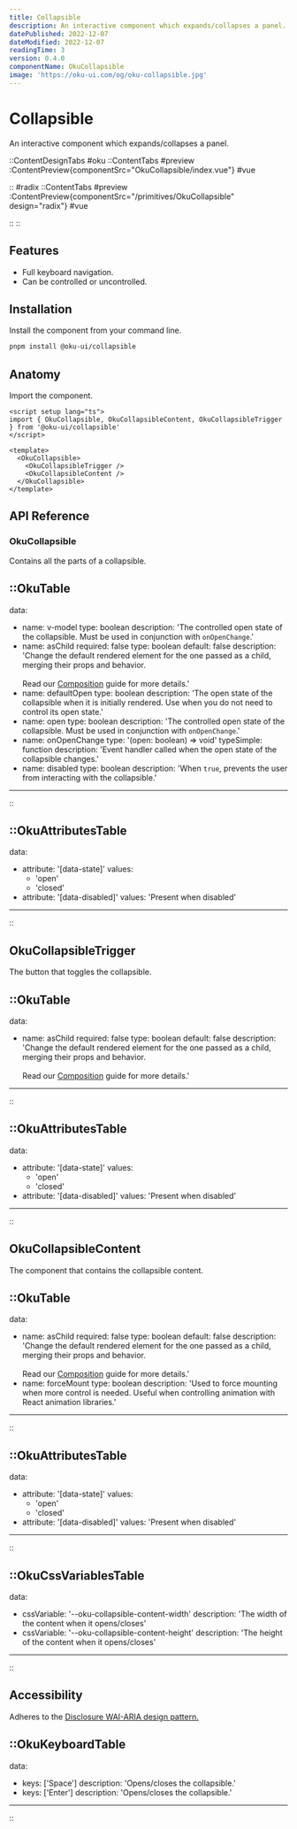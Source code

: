 ```yaml
---
title: Collapsible
description: An interactive component which expands/collapses a panel.
datePublished: 2022-12-07
dateModified: 2022-12-07
readingTime: 3
version: 0.4.0
componentName: OkuCollapsible
image: 'https://oku-ui.com/og/oku-collapsible.jpg'
---
```


# Collapsible
An interactive component which expands/collapses a panel.


::ContentDesignTabs
#oku
::ContentTabs
#preview
:ContentPreview{componentSrc="OkuCollapsible/index.vue"}
#vue
<!-- Autodocs{src="/primitives/OkuCollapsible/index.vue" lang="vue"} -->
::
#radix
::ContentTabs
#preview
:ContentPreview{componentSrc="/primitives/OkuCollapsible" design="radix"}
#vue
<!-- Autodocs{src="/primitives/OkuCollapsible/radix.vue" lang="vue"} -->
::
::

## Features
- Full keyboard navigation.
- Can be controlled or uncontrolled.



## Installation

Install the component from your command line.

```bash
pnpm install @oku-ui/collapsible
```

## Anatomy

Import the component.

```vue
<script setup lang="ts">
import { OkuCollapsible, OkuCollapsibleContent, OkuCollapsibleTrigger } from '@oku-ui/collapsible'
</script>

<template>
  <OkuCollapsible>
    <OkuCollapsibleTrigger />
    <OkuCollapsibleContent />
  </OkuCollapsible>
</template>
```

## API Reference

### OkuCollapsible
Contains all the parts of a collapsible.

::OkuTable
---
data:
  - name: v-model
    type: boolean
    description: 'The controlled open state of the collapsible. Must be used in conjunction with `onOpenChange`.'
  - name: asChild
    required: false
    type: boolean
    default: false
    description: 'Change the default rendered element for the one passed as a child, merging their props and behavior.<br><br>Read our [Composition](../guides/composition) guide for more details.'
  - name: defaultOpen
    type: boolean
    description: 'The open state of the collapsible when it is initially rendered. Use when you do not need to control its open state.'
  - name: open
    type: boolean
    description: 'The controlled open state of the collapsible. Must be used in conjunction with `onOpenChange`.'
  - name: onOpenChange
    type: '(open: boolean) => void'
    typeSimple: function
    description: 'Event handler called when the open state of the collapsible changes.'
  - name: disabled
    type: boolean
    description: 'When `true`, prevents the user from interacting with the collapsible.'
---
::

::OkuAttributesTable
---
data:
  - attribute: '[data-state]'
    values:
      - 'open'
      - 'closed'
  - attribute: '[data-disabled]'
    values: 'Present when disabled'
---
::


## OkuCollapsibleTrigger
The button that toggles the collapsible.


::OkuTable
---
data:
  - name: asChild
    required: false
    type: boolean
    default: false
    description: 'Change the default rendered element for the one passed as a child, merging their props and behavior.<br><br>Read our [Composition](../guides/composition) guide for more details.'
---
::

::OkuAttributesTable
---
data:
  - attribute: '[data-state]'
    values:
      - 'open'
      - 'closed'
  - attribute: '[data-disabled]'
    values: 'Present when disabled'
---
::


## OkuCollapsibleContent
The component that contains the collapsible content.


::OkuTable
---
data:
  - name: asChild
    required: false
    type: boolean
    default: false
    description: 'Change the default rendered element for the one passed as a child, merging their props and behavior.<br><br>Read our [Composition](../guides/composition) guide for more details.'
  - name: forceMount
    type: boolean
    description: 'Used to force mounting when more control is needed. Useful when controlling animation with React animation libraries.'
---
::

::OkuAttributesTable
---
data:
  - attribute: '[data-state]'
    values:
      - 'open'
      - 'closed'
  - attribute: '[data-disabled]'
    values: 'Present when disabled'
---
::

::OkuCssVariablesTable
---
data:
  - cssVariable: '--oku-collapsible-content-width'
    description: 'The width of the content when it opens/closes'
  - cssVariable: '--oku-collapsible-content-height'
    description: 'The height of the content when it opens/closes'
---
::


## Accessibility

Adheres to the [Disclosure WAI-ARIA design pattern.](https://www.w3.org/WAI/ARIA/apg/patterns/disclosure/)


::OkuKeyboardTable
---
data:
  - keys: ['Space']
    description: 'Opens/closes the collapsible.'
  - keys: ['Enter']
    description: 'Opens/closes the collapsible.'
---
::
